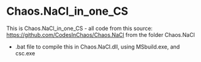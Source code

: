 # Chaos.NaCl_in_one_CS

This is Chaos.NaCl_in_one_CS - all code from this source: https://github.com/CodesInChaos/Chaos.NaCl
from the folder Chaos.NaCl
+ .bat file to compile this in Chaos.NaCl.dll, using MSbuild.exe, and csc.exe
